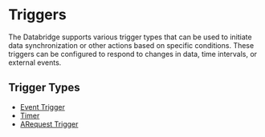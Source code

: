 # Triggers

The Databridge supports various trigger types that can be used to initiate data synchronization or other actions based on specific conditions. These triggers can be configured to respond to changes in data, time intervals, or external events.

## Trigger Types

* [Event Trigger](./event.md)
* [Timer](./timer.md)
* [ARequest Trigger](./request.md)
